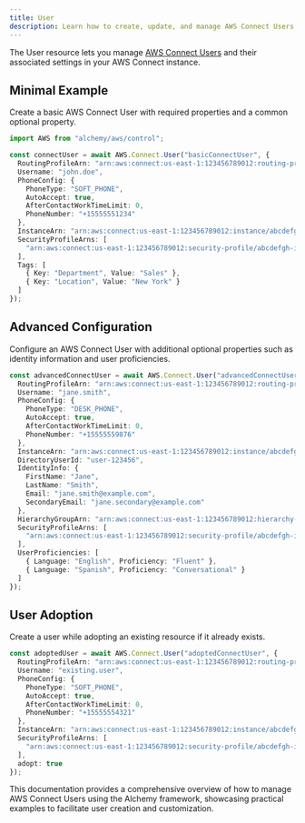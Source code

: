 ```yaml
---
title: User
description: Learn how to create, update, and manage AWS Connect Users using Alchemy Cloud Control.
---
```



The User resource lets you manage [AWS Connect Users](https://docs.aws.amazon.com/connect/latest/userguide/) and their associated settings in your AWS Connect instance.

## Minimal Example

Create a basic AWS Connect User with required properties and a common optional property.

```ts
import AWS from "alchemy/aws/control";

const connectUser = await AWS.Connect.User("basicConnectUser", {
  RoutingProfileArn: "arn:aws:connect:us-east-1:123456789012:routing-profile/abcdefgh-ijkl-mnop-qrst-uvwxyz123456",
  Username: "john.doe",
  PhoneConfig: {
    PhoneType: "SOFT_PHONE",
    AutoAccept: true,
    AfterContactWorkTimeLimit: 0,
    PhoneNumber: "+15555551234"
  },
  InstanceArn: "arn:aws:connect:us-east-1:123456789012:instance/abcdefgh-ijkl-mnop-qrst-uvwxyz123456",
  SecurityProfileArns: [
    "arn:aws:connect:us-east-1:123456789012:security-profile/abcdefgh-ijkl-mnop-qrst-uvwxyz123456"
  ],
  Tags: [
    { Key: "Department", Value: "Sales" },
    { Key: "Location", Value: "New York" }
  ]
});
```

## Advanced Configuration

Configure an AWS Connect User with additional optional properties such as identity information and user proficiencies.

```ts
const advancedConnectUser = await AWS.Connect.User("advancedConnectUser", {
  RoutingProfileArn: "arn:aws:connect:us-east-1:123456789012:routing-profile/abcdefgh-ijkl-mnop-qrst-uvwxyz123456",
  Username: "jane.smith",
  PhoneConfig: {
    PhoneType: "DESK_PHONE",
    AutoAccept: true,
    AfterContactWorkTimeLimit: 0,
    PhoneNumber: "+15555559876"
  },
  InstanceArn: "arn:aws:connect:us-east-1:123456789012:instance/abcdefgh-ijkl-mnop-qrst-uvwxyz123456",
  DirectoryUserId: "user-123456",
  IdentityInfo: {
    FirstName: "Jane",
    LastName: "Smith",
    Email: "jane.smith@example.com",
    SecondaryEmail: "jane.secondary@example.com"
  },
  HierarchyGroupArn: "arn:aws:connect:us-east-1:123456789012:hierarchy-group/abcdefgh-ijkl-mnop-qrst-uvwxyz123456",
  SecurityProfileArns: [
    "arn:aws:connect:us-east-1:123456789012:security-profile/abcdefgh-ijkl-mnop-qrst-uvwxyz123456"
  ],
  UserProficiencies: [
    { Language: "English", Proficiency: "Fluent" },
    { Language: "Spanish", Proficiency: "Conversational" }
  ]
});
```

## User Adoption

Create a user while adopting an existing resource if it already exists.

```ts
const adoptedUser = await AWS.Connect.User("adoptedConnectUser", {
  RoutingProfileArn: "arn:aws:connect:us-east-1:123456789012:routing-profile/abcdefgh-ijkl-mnop-qrst-uvwxyz123456",
  Username: "existing.user",
  PhoneConfig: {
    PhoneType: "SOFT_PHONE",
    AutoAccept: true,
    AfterContactWorkTimeLimit: 0,
    PhoneNumber: "+15555554321"
  },
  InstanceArn: "arn:aws:connect:us-east-1:123456789012:instance/abcdefgh-ijkl-mnop-qrst-uvwxyz123456",
  SecurityProfileArns: [
    "arn:aws:connect:us-east-1:123456789012:security-profile/abcdefgh-ijkl-mnop-qrst-uvwxyz123456"
  ],
  adopt: true
});
``` 

This documentation provides a comprehensive overview of how to manage AWS Connect Users using the Alchemy framework, showcasing practical examples to facilitate user creation and customization.
